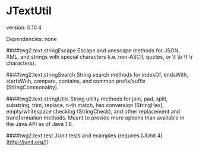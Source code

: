 JTextUtil
==============
version: 0.10.4

Dependencies: none

####twg2.text.stringEscape
Escape and unescape methods for JSON, XML, and strings with special characters (i.e. non-ASCII, quotes, or \t \b \f \r characters). 

####twg2.text.stringSearch
String search methods for indexOf, endsWith, startsWith, compare, contains, and common prefix/suffix (StringCommonality). 

####twg2.text.stringUtils
String utility methods for join, pad, split, substring, trim, replace, n-th match, hex conversion (StringHex), empty/whitespace checking (StringCheck), and other replacement and transformation methods. 
Meant to provide more options than available in the Java API as of Java 1.8. 

####twg2.text.test
JUnit tests and examples (requires [JUnit 4] (http://junit.org/))